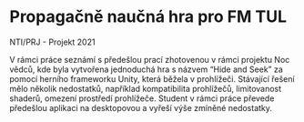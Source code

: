 # Propagačně naučná hra pro FM TUL
NTI/PRJ - Projekt 2021

V rámci práce seznámí s předešlou prací zhotovenou v rámci projektu Noc vědců, kde byla vytvořena jednoduchá hra s názvem “Hide and Seek” za pomocí herního frameworku Unity, která běžela v prohlížeči. Stávající řešení mělo několik nedostatků, například kompatibilita prohlížečů, limitovanost shaderů, omezení prostředí prohlížeče. Student v rámci práce převede předešlou aplikaci na desktopovou a vyřeší výše zmíněné nedostatky.
